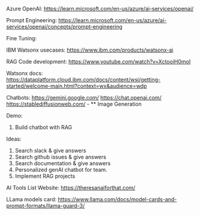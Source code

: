Azure OpenAI: https://learn.microsoft.com/en-us/azure/ai-services/openai/

Prompt Engineering: https://learn.microsoft.com/en-us/azure/ai-services/openai/concepts/prompt-engineering

Fine Tuning: 

IBM Watsonx usecases: https://www.ibm.com/products/watsonx-ai

RAG Code development: https://www.youtube.com/watch?v=XctooiH0moI

Watsonx docs: https://dataplatform.cloud.ibm.com/docs/content/wsj/getting-started/welcome-main.html?context=wx&audience=wdp

Chatbots:
https://gemini.google.com/
https://chat.openai.com/
https://stablediffusionweb.com/ - ** Image Generation

Demo:
1. Build chatbot with RAG
   
Ideas:
1. Search slack & give answers
2. Search github issues & give answers
3. Search documentation & give answers
4. Personalized genAI chatbot for team.
5. Implement RAG projects

AI Tools List Website:
https://theresanaiforthat.com/

LLama models card: https://www.llama.com/docs/model-cards-and-prompt-formats/llama-guard-3/
